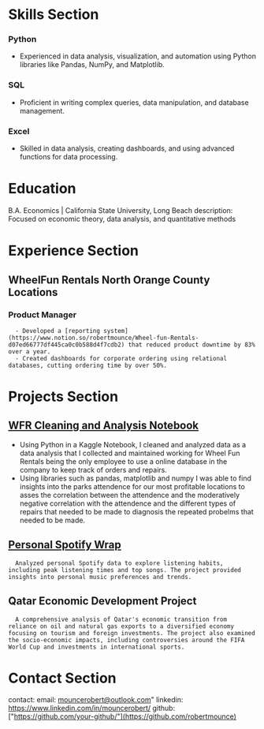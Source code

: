 # Skills Section
### Python
- Experienced in data analysis, visualization, and automation using Python libraries like Pandas, NumPy, and Matplotlib.
### SQL
- Proficient in writing complex queries, data manipulation, and database management.
### Excel
- Skilled in data analysis, creating dashboards, and using advanced functions for data processing.

# Education
B.A. Economics | California State University, Long Beach
    description: Focused on economic theory, data analysis, and quantitative methods

# Experience Section
## WheelFun Rentals North Orange County Locations
### Product Manager
      - Developed a [reporting system](https://www.notion.so/robertmounce/Wheel-fun-Rentals-d07ed66777df445ca0c0b588d4f7cdb2) that reduced product downtime by 83% over a year.
      - Created dashboards for corporate ordering using relational databases, cutting ordering time by over 50%.
      
# Projects Section
## [WFR Cleaning and Analysis Notebook](https://www.kaggle.com/code/robertmounce/wheel-fun-rentals-cleaning-and-analysis_)
- Using Python in a Kaggle Notebook, I cleaned and analyzed data as a data analysis that I collected and maintained working for Wheel Fun Rentals being the only employee to use a online database in the company to keep track of orders and repairs.
- Using libraries such as pandas, matplotlib and numpy I was able to find insights into the parks attendence for our most profitable locations to asses the correlation between the attendence and the moderatively negative correlation with the attendence and the different types of repairs that needed to be made to diagnosis the repeated probelms that needed to be made. 

## [Personal Spotify Wrap](https://www.kaggle.com/code/robertmounce/my-own-spotify-wrap)
      Analyzed personal Spotify data to explore listening habits, including peak listening times and top songs. The project provided insights into personal music preferences and trends.

## Qatar Economic Development Project
      A comprehensive analysis of Qatar's economic transition from reliance on oil and natural gas exports to a diversified economy focusing on tourism and foreign investments. The project also examined the socio-economic impacts, including controversies around the FIFA World Cup and investments in international sports.
  
# Contact Section
contact:
  email: mouncerobert@outlook.com"
  linkedin: https://www.linkedin.com/in/mouncerobert/
  github: ["https://github.com/your-github/"](https://github.com/robertmounce)
